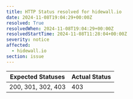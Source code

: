 ```yaml
---
title: HTTP Status resolved for hidewall.io
date: 2024-11-08T19:04:29+00:00Z
resolved: True
resolvedWhen: 2024-11-08T19:04:29+00:00Z
resolvedStartTime: 2024-11-08T11:28:04+00:00Z
severity: notice
affected:
  - hidewall.io
section: issue
---
```


| Expected Statuses | Actual Status  |
|-------------------|----------------|
| 200, 301, 302, 403 | 403 |
